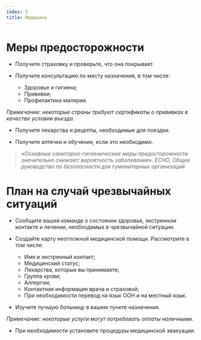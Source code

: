 ```yaml
---
index: 5
title: Медицина
---
```

# Меры предосторожности

*   Получите страховку и проверьте, что она покрывает.

*   Получите консультацию по месту назначения, в том числе:

       *   Здоровье и гигиена;
       *   Прививки;
       *   Профилактика малярии.

*Примечание: некоторые страны требуют сертификаты о прививках в качестве условия въезда.*

*   Получите лекарства и рецепты, необходимые для поездки.

*   Получите аптечки и обучение, если это необходимо.

> *«Основные санитарно-гигиенические меры предосторожности значительно снижают вероятность заболевания». ECHO, Общее руководство по безопасности для гуманитарных организаций*

# План на случай чрезвычайных ситуаций

*   Сообщите вашей команде о состоянии здоровья, экстренном контакте и лечении, необходимых в чрезвычайной ситуации.

*   Создайте карту неотложной медицинской помощи. Рассмотрите в том числе:

    *   Имя и экстренный контакт;
    *   Медицинский статус;
    *   Лекарства, которые вы принимаете;
    *   Группа крови;
    *   Аллергии;
    *   Контактная информация врача и страховой;
    *   При необходимости перевод на язык ООН и на местный язык.

*   Изучите лучшую больницу в вашем пункте назначения.

*Примечание: некоторые услуги могут потребовать оплаты наличными.*

*   При необходимости установите процедуры медицинской эвакуации.

